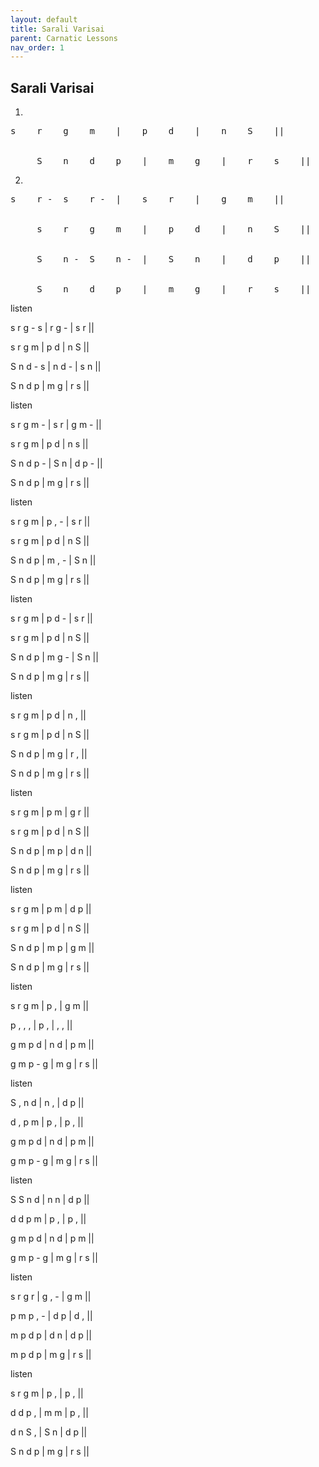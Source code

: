 ```yaml
---
layout: default
title: Sarali Varisai
parent: Carnatic Lessons
nav_order: 1
---
```


## Sarali Varisai

1.

<pre>s    r    g    m    |    p    d    |    n    S    ||


     S    n    d    p    |    m    g    |    r    s    ||</pre>



2.

<pre>s    r -  s    r -  |    s    r    |    g    m    ||


     s    r    g    m    |    p    d    |    n    S    ||


     S    n -  S    n -  |    S    n    |    d    p    ||


     S    n    d    p    |    m    g    |    r    s    ||</pre>



listen

s    r    g -  s    |    r    g -  |    s    r    ||


s    r    g    m    |    p    d    |    n    S    ||


S    n    d -  s    |    n    d -  |    s    n    ||


S    n    d    p    |    m    g    |    r    s    ||



listen

s    r    g    m -  |    s    r    |    g    m -  ||


s    r    g    m    |    p    d    |    n    s    ||


S    n    d    p -  |    S    n    |    d    p -  ||


S    n    d    p    |    m    g    |    r    s    ||



listen

s    r    g    m    |    p    , -  |    s    r    ||


s    r    g    m    |    p    d    |    n    S    ||


S    n    d    p    |    m    , -  |    S    n    ||


S    n    d    p    |    m    g    |    r    s    ||



listen

s    r    g    m    |    p    d -  |    s    r    ||


s    r    g    m    |    p    d    |    n    S    ||


S    n    d    p    |    m    g -  |    S    n    ||


S    n    d    p    |    m    g    |    r    s    ||



listen

s    r    g    m    |    p    d    |    n    ,    ||


s    r    g    m    |    p    d    |    n    S    ||


S    n    d    p    |    m    g    |    r    ,    ||


S    n    d    p    |    m    g    |    r    s    ||



listen

s    r    g    m    |    p    m    |    g    r    ||


s    r    g    m    |    p    d    |    n    S    ||


S    n    d    p    |    m    p    |    d    n    ||


S    n    d    p    |    m    g    |    r    s    ||



listen

s    r    g    m    |    p    m    |    d    p    ||


s    r    g    m    |    p    d    |    n    S    ||


S    n    d    p    |    m    p    |    g    m    ||


S    n    d    p    |    m    g    |    r    s    ||



listen

s    r    g    m    |    p    ,    |    g    m    ||


p    ,    ,    ,    |    p    ,    |    ,    ,    ||


g    m    p    d    |    n    d    |    p    m    ||


g    m    p -  g    |    m    g    |    r    s    ||



listen

S    ,    n    d    |    n    ,    |    d    p    ||


d    ,    p    m    |    p    ,    |    p    ,    ||


g    m    p    d    |    n    d    |    p    m    ||


g    m    p -  g    |    m    g    |    r    s    ||



listen

S    S    n    d    |    n    n    |    d    p    ||


d    d    p    m    |    p    ,    |    p    ,    ||


g    m    p    d    |    n    d    |    p    m    ||


g    m    p -  g    |    m    g    |    r    s    ||



listen

s    r    g    r    |    g    , -  |    g    m    ||


p    m    p    , -  |    d    p    |    d    ,    ||


m    p    d    p    |    d    n    |    d    p    ||


m    p    d    p    |    m    g    |    r    s    ||



listen

s    r    g    m    |    p    ,    |    p    ,    ||


d    d    p    ,    |    m    m    |    p    ,    ||


d    n    S    ,    |    S    n    |    d    p    ||


S    n    d    p    |    m    g    |    r    s    ||